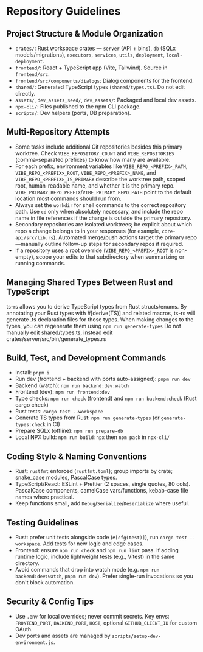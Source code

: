 # Repository Guidelines

## Project Structure & Module Organization
- `crates/`: Rust workspace crates — `server` (API + bins), `db` (SQLx models/migrations), `executors`, `services`, `utils`, `deployment`, `local-deployment`.
- `frontend/`: React + TypeScript app (Vite, Tailwind). Source in `frontend/src`.
- `frontend/src/components/dialogs`: Dialog components for the frontend.
- `shared/`: Generated TypeScript types (`shared/types.ts`). Do not edit directly.
- `assets/`, `dev_assets_seed/`, `dev_assets/`: Packaged and local dev assets.
- `npx-cli/`: Files published to the npm CLI package.
- `scripts/`: Dev helpers (ports, DB preparation).

## Multi-Repository Attempts
- Some tasks include additional Git repositories besides this primary worktree. Check `VIBE_REPOSITORY_COUNT` and `VIBE_REPOSITORIES` (comma-separated prefixes) to know how many are available.
- For each prefix, environment variables like `VIBE_REPO_<PREFIX>_PATH`, `VIBE_REPO_<PREFIX>_ROOT`, `VIBE_REPO_<PREFIX>_NAME`, and `VIBE_REPO_<PREFIX>_IS_PRIMARY` describe the worktree path, scoped root, human-readable name, and whether it is the primary repo. `VIBE_PRIMARY_REPO_PREFIX`/`VIBE_PRIMARY_REPO_PATH` point to the default location most commands should run from.
- Always set the `workdir` for shell commands to the correct repository path. Use `cd` only when absolutely necessary, and include the repo name in file references if the change is outside the primary repository.
- Secondary repositories are isolated worktrees; be explicit about which repo a change belongs to in your responses (for example, `core-api/src/lib.rs`). Automated merge/push actions target the primary repo—manually outline follow-up steps for secondary repos if required.
- If a repository uses a root override (`VIBE_REPO_<PREFIX>_ROOT` is non-empty), scope your edits to that subdirectory when summarizing or running commands.

## Managing Shared Types Between Rust and TypeScript

ts-rs allows you to derive TypeScript types from Rust structs/enums. By annotating your Rust types with #[derive(TS)] and related macros, ts-rs will generate .ts declaration files for those types.
When making changes to the types, you can regenerate them using `npm run generate-types`
Do not manually edit shared/types.ts, instead edit crates/server/src/bin/generate_types.rs

## Build, Test, and Development Commands
- Install: `pnpm i`
- Run dev (frontend + backend with ports auto-assigned): `pnpm run dev`
- Backend (watch): `npm run backend:dev:watch`
- Frontend (dev): `npm run frontend:dev`
- Type checks: `npm run check` (frontend) and `npm run backend:check` (Rust cargo check)
- Rust tests: `cargo test --workspace`
- Generate TS types from Rust: `npm run generate-types` (or `generate-types:check` in CI)
- Prepare SQLx (offline): `npm run prepare-db`
- Local NPX build: `npm run build:npx` then `npm pack` in `npx-cli/`

## Coding Style & Naming Conventions
- Rust: `rustfmt` enforced (`rustfmt.toml`); group imports by crate; snake_case modules, PascalCase types.
- TypeScript/React: ESLint + Prettier (2 spaces, single quotes, 80 cols). PascalCase components, camelCase vars/functions, kebab-case file names where practical.
- Keep functions small, add `Debug`/`Serialize`/`Deserialize` where useful.

## Testing Guidelines
- Rust: prefer unit tests alongside code (`#[cfg(test)]`), run `cargo test --workspace`. Add tests for new logic and edge cases.
- Frontend: ensure `npm run check` and `npm run lint` pass. If adding runtime logic, include lightweight tests (e.g., Vitest) in the same directory.
- Avoid commands that drop into watch mode (e.g. `npm run backend:dev:watch`, `pnpm run dev`). Prefer single-run invocations so you don't block automation.

## Security & Config Tips
- Use `.env` for local overrides; never commit secrets. Key envs: `FRONTEND_PORT`, `BACKEND_PORT`, `HOST`, optional `GITHUB_CLIENT_ID` for custom OAuth.
- Dev ports and assets are managed by `scripts/setup-dev-environment.js`.
